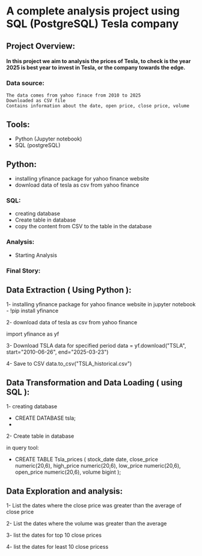 # A complete analysis project using SQL (PostgreSQL) Tesla company
## Project Overview:
  #### In this project we aim to analysis the prices of Tesla, to check is the year 2025 is best year to invest in Tesla, or the company towards the edge.

### Data source:
    The data comes from yahoo finace from 2010 to 2025
    Downloaded as CSV file
    Contains information about the date, open price, close price, volume
  
## Tools:
- Python (Jupyter notebook)
- SQL (postgreSQL)
## Python:
  - installing yfinance package for yahoo finance website
  - download data of tesla as csv from yahoo finance
### SQL:
  - creating database
  - Create table in database 
  - copy the content from CSV to the table in the database
### Analysis:
  - Starting Analysis
### Final Story: 
## Data Extraction ( Using Python ):
1- installing yfinance package for yahoo finance website
in jupyter notebook
    - !pip install yfinance

2- download data of tesla as csv from yahoo finance

import yfinance as yf

3- Download TSLA data for  specified period
data = yf.download("TSLA", start="2010-06-26", end="2025-03-23")

4- Save to CSV
data.to_csv("TSLA_historical.csv")
## Data Transformation and Data Loading ( using SQL ):
 1- creating database
 
  - CREATE DATABASE tsla;
  - 
2- Create table in database

in query tool:
 - CREATE TABLE Tsla_prices
(
stock_date date,
close_price numeric(20,6),
high_price numeric(20,6),
low_price numeric(20,6),
open_price numeric(20,6),
volume bigint
);
  
## Data Exploration and analysis:
  1- List the  dates where the close price was greater than the average of close price
  
  2- List the dates where the volume was greater than the average
  
  3- list the dates for top 10 close prices

  4- list the dates for least 10 close pricess



  
